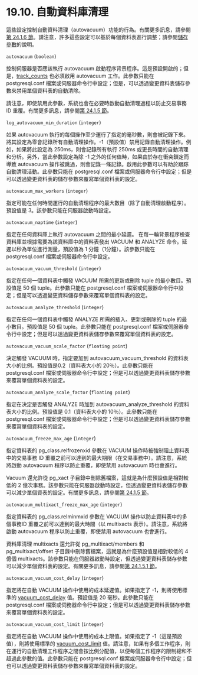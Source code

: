 # 19.10. 自動資料庫清理

這些設定控制自動資料清理（autovacuum）功能的行為。有關更多訊息，請參閱[第 24.1.6 節](../24.-li-hang-xing-zi-liao-ku-wei-hu-gong-zuo/24.1.-li-hang-xing-zi-liao-qing-li.md#24-1-6-the-autovacuum-daemon)。請注意，許多這些設定可以基於每個資料表進行調整；請參閱[儲存參數](../../reference/sql-commands/create-table.md#storage-parameters)的說明。

`autovacuum` \(`boolean`\)

控制伺服器是否應該執行 autovacuum 啟動程序背景程序。這是預設開啟的；但是，[track\_counts](19.9.-run-time-statistics.md#19-9-2-statistics-monitoring) 也必須啟用 autovacuum 工作。此參數只能在 postgresql.conf 檔案或伺服器命令行中設定；但是，可以透過變更資料表儲存參數來禁用單個資料表的自動清除。

請注意，即使禁用此參數，系統也會在必要時啟動自動清理過程以防止交易事務 ID 重覆。有關更多訊息，請參閱[第 24.1.5 節](../24.-li-hang-xing-zi-liao-ku-wei-hu-gong-zuo/24.1.-li-hang-xing-zi-liao-qing-li.md#24-1-5-preventing-transaction-id-wraparound-failures)。

`log_autovacuum_min_duration` \(`integer`\)

如果 autovacuum 執行的每個操作至少運行了指定的毫秒數，則會被記錄下來。 將其設定為零會記錄所有自動清理操作。-1（預設值）禁用記錄自動清理操作。例如，如果將此設定為 250ms，則會記錄所有執行 250ms 或更長時間的自動清理和分析。另外，當此參數設定為除 -1 之外的任何值時，如果由於存在衝突鎖定而導致 autovacuum 操作被跳過，則會記錄一條記錄。啟用此參數可以有助於跟踪自動清理活動。此參數只能在 postgresql.conf 檔案或伺服器命令行中設定；但是可以透過變更資料表的儲存參數來覆寫單個資料表的設定。

`autovacuum_max_workers` \(`integer`\)

指定可能在任何時間運行的自動清理程序的最大數目（除了自動清理啟動程序）。預設值是 3。該參數只能在伺服器啟動時設定。

`autovacuum_naptime` \(`integer`\)

指定在任何資料庫上執行 autovacuum 之間的最小延遲。 在每一輪背景程序檢查資料庫並根據需要為該資料庫中的資料表發出 VACUUM 和 ANALYZE 命令。延遲以秒為單位進行測量，預設值為 1 分鐘（1分鐘）。該參數只能在 postgresql.conf 檔案或伺服器命令行中設定。

`autovacuum_vacuum_threshold` \(`integer`\)

指定在任何一個資料表中觸發 VACUUM 所需的更新或刪除 tuple 的最小數目。預設值是 50 個 tuple。此參數只能在 postgresql.conf 檔案或伺服器命令行中設定；但是可以透過變更資料儲存參數來覆寫單個資料表的設定。

`autovacuum_analyze_threshold` \(`integer`\)

指定在任何一個資料表中觸發 ANALYZE 所需的插入、更新或刪除的 tuple 的最小數目。預設值是 50 個 tuple。此參數只能在 postgresql.conf 檔案或伺服器命令行中設定；但是可以透過變更資料表儲存參數來覆寫單個資料表的設定。

`autovacuum_vacuum_scale_factor` \(`floating point`\)

決定觸發 VACUUM 時，指定要加到 autovacuum\_vacuum\_threshold 的資料表大小的比例。預設值是0.2（資料表大小的 20％）。此參數只能在 postgresql.conf 檔案或伺服器命令行中設定；但是可以透過變更資料表儲存參數來覆寫單個資料表的設定。

`autovacuum_analyze_scale_factor` \(`floating point`\)

指定在決定是否觸發 ANALYZE 時加到 autovacuum\_analyze\_threshold 的資料表大小的比例。預設值是 0.1（資料表大小的 10％）。此參數只能在 postgresql.conf 檔案或伺服器命令行中設定；但是可以透過變更資料表儲存參數來覆寫單個資料表的設定。

`autovacuum_freeze_max_age` \(`integer`\)

指定資料表的 pg\_class.relfrozenxid 參數在 VACUUM 操作時被強制阻止資料表中的交易事務 ID 重覆之前可以達到的最大期限（在交易事務中）。請注意，系統將啟動 autovacuum 程序以防止重覆，即使禁用 autovacuum 時也會進行。

Vacuum 還允許從 pg\_xact 子目錄中刪除舊檔案，這就是為什麼預設值是相對較低的 2 億次事務。該參數只能在伺服器啟動時設定，但透過變更資料表儲存參數可以減少單個資表的設定。有關更多訊息，請參閱[第 24.1.5 節](../24.-li-hang-xing-zi-liao-ku-wei-hu-gong-zuo/24.1.-li-hang-xing-zi-liao-qing-li.md#24-1-5-preventing-transaction-id-wraparound-failures)。

`autovacuum_multixact_freeze_max_age` \(`integer`\)

指定資料表的 pg\_class.relminmxid 參數在 VACUUM 操作以防止資料表中的多個事務ID 重覆之前可以達到的最大時間（以 multixacts 表示）。請注意，系統將啟動 autovacuum 程序以防止重覆，即使禁用 autovacuum 也會進行。

資料庫清理 multixacts 還允許從 pg\_multixact/members 和 pg\_multixact/offset 子目錄中刪除舊檔案，這就是為什麼預設值是相對較低的 4 億個 multixacts。該參數只能在伺服器啟動時設定，但透過變更資料表儲存參數可以減少單個資料表的設定。有關更多訊息，請參閱[第 24.1.5.1 節](../24.-li-hang-xing-zi-liao-ku-wei-hu-gong-zuo/24.1.-li-hang-xing-zi-liao-qing-li.md#24-1-5-preventing-transaction-id-wraparound-failures)。

`autovacuum_vacuum_cost_delay` \(`integer`\)

指定將在自動 VACUUM 操作中使用的成本延遲值。如果指定了 -1，則將使用標準的 [vacuum\_cost\_delay](resource-consumption.md#19-4-4-cost-based-vacuum-delay) 值。預設值是 20 毫秒。此參數只能在 postgresql.conf 檔案或伺務器命令行中設定；但是可以透過變更資料表儲存參數來覆寫單個資料表的設定。

`autovacuum_vacuum_cost_limit` \(`integer`\)

指定將在自動 VACUUM 操作中使用的成本上限值。如果指定了 -1（這是預設值），則將使用標準的 [vacuum\_cost\_limit](resource-consumption.md#19-4-4-cost-based-vacuum-delay) 值。請注意，如果有多個工作程序，則在運行的自動清理工作程序之間會按比例分配值，以便每個工作程序的限制總和不超過此參數的值。此參數只能在 postgresql.conf 檔案或伺服器命令行中設定；但也可以透過變更資料表儲存參數來覆寫單個資料表的設定。

